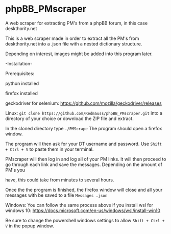 # phpBB_PMscraper
A web scraper for extracting PM's from a phpBB forum, in this case deskthority.net

This is a web scraper made in order to extract all the PM's from deskthority.net into a .json file with a nested dictionary structure. 

Depending on interest, images might be added into this program later.  

-Installation-

Prerequisites:

python installed

firefox installed

geckodriver for selenium: https://github.com/mozilla/geckodriver/releases


Linux:
`git clone https://github.com/Redmauss/phpBB_PMscraper.git` into a directory of your choice or download the ZIP file and extract.  


In the cloned directory type `./PMScrape` The program should open a firefox window. 

The program will then ask for your DT username and password.  Use `Shift + Ctrl + V` to paste them in your terminal.

PMscraper will then log in and log all of your PM links.  It will then proceed to go through each link and save the messages. Depending on the amount of PM's you 

have, this could take from minutes to several hours. 

Once the the program is finished, the firefox window will close and all your messages with be saved to a file `Messages .json`

Windows:
You can follow the same process above if you install wsl for windows 10: https://docs.microsoft.com/en-us/windows/wsl/install-win10

Be sure to change the powershell windows settings to allow `Shift + Ctrl + V` in the popup window. 



